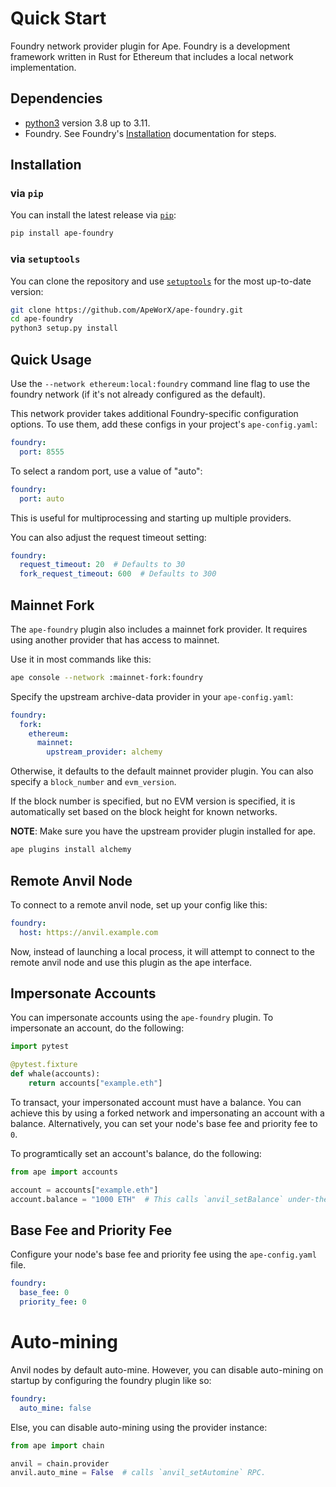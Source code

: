 # Quick Start

Foundry network provider plugin for Ape.
Foundry is a development framework written in Rust for Ethereum that includes a local network implementation.

## Dependencies

- [python3](https://www.python.org/downloads) version 3.8 up to 3.11.
- Foundry. See Foundry's [Installation](https://github.com/foundry-rs/foundry#installation) documentation for steps.

## Installation

### via `pip`

You can install the latest release via [`pip`](https://pypi.org/project/pip/):

```bash
pip install ape-foundry
```

### via `setuptools`

You can clone the repository and use [`setuptools`](https://github.com/pypa/setuptools) for the most up-to-date version:

```bash
git clone https://github.com/ApeWorX/ape-foundry.git
cd ape-foundry
python3 setup.py install
```

## Quick Usage

Use the `--network ethereum:local:foundry` command line flag to use the foundry network (if it's not already configured as the default).

This network provider takes additional Foundry-specific configuration options. To use them, add these configs in your project's `ape-config.yaml`:

```yaml
foundry:
  port: 8555
```

To select a random port, use a value of "auto":

```yaml
foundry:
  port: auto
```

This is useful for multiprocessing and starting up multiple providers.

You can also adjust the request timeout setting:

```yaml
foundry:
  request_timeout: 20  # Defaults to 30
  fork_request_timeout: 600  # Defaults to 300
```

## Mainnet Fork

The `ape-foundry` plugin also includes a mainnet fork provider.
It requires using another provider that has access to mainnet.

Use it in most commands like this:

```bash
ape console --network :mainnet-fork:foundry
```

Specify the upstream archive-data provider in your `ape-config.yaml`:

```yaml
foundry:
  fork:
    ethereum:
      mainnet:
        upstream_provider: alchemy
```

Otherwise, it defaults to the default mainnet provider plugin.
You can also specify a `block_number` and `evm_version`.

If the block number is specified, but no EVM version is specified, it is automatically set based on the block height for known networks.

**NOTE**: Make sure you have the upstream provider plugin installed for ape.

```bash
ape plugins install alchemy
```

## Remote Anvil Node

To connect to a remote anvil node, set up your config like this:

```yaml
foundry:
  host: https://anvil.example.com
```

Now, instead of launching a local process, it will attempt to connect to the remote anvil node and use this plugin as the ape interface.

## Impersonate Accounts

You can impersonate accounts using the `ape-foundry` plugin.
To impersonate an account, do the following:

```python
import pytest

@pytest.fixture
def whale(accounts):
    return accounts["example.eth"]
```

To transact, your impersonated account must have a balance.
You can achieve this by using a forked network and impersonating an account with a balance.
Alternatively, you can set your node's base fee and priority fee to `0`.

To programtically set an account's balance, do the following:

```python
from ape import accounts

account = accounts["example.eth"]
account.balance = "1000 ETH"  # This calls `anvil_setBalance` under-the-hood.
```

## Base Fee and Priority Fee

Configure your node's base fee and priority fee using the `ape-config.yaml` file.

```yaml
foundry:
  base_fee: 0
  priority_fee: 0
```

# Auto-mining

Anvil nodes by default auto-mine.
However, you can disable auto-mining on startup by configuring the foundry plugin like so:

```yaml
foundry:
  auto_mine: false
```

Else, you can disable auto-mining using the provider instance:

```python
from ape import chain

anvil = chain.provider
anvil.auto_mine = False  # calls `anvil_setAutomine` RPC.
```
